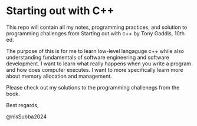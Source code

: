 # Starting out with C++ 

This repo will contain all my notes, programming practices, and solution to programming challenges from Starting out with c++ by Tony Gaddis, 10th ed.

The purpose of this is for me to learn low-level langaguge c++ while also understanding fundamentals of software engineering and software development. I want to learn what really happens when you write a program and how does computer executes. I want to more specifically learn more about memory allocation and management.

Please check out my solutions to the programming challenegs from the book.

Best regards,

@nisSubba2024
